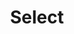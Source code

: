 ---
layout: pattern
categories: [patterns, select]
title: Select
type: [sub-nav-item]
variations: true
permalink: /patterns/select/
overview: A select component allows users to choose one option from a dropdown menu. 
description: |
    A select component allows users to choose one option from a dropdown menu.

    When to use the select box component:
        - More than 15 options. When there are more than 15 choices in a drop-down list it can be hard to navigate with scrolling only. 
        - Limited space. 
        - Use a combo box for presenting options over radio or checkboxes when screen real estate is limited.    
    
usa-link: "https://designsystem.digital.gov/components/select/"
specification: |
    - Onclick/OnTap of down arrow, system displays a list of options. 
    - OnSelect of item, the item shows in the box as the chosen option and the list is closed.
        - the selection replaces any option already in the box
#spec:
dropdown-title: Dropdown label
dropdown-default: '- Select -'
list:
 - value: Option A
 - value: Option B
 - value: Option C

yml: |
  
  dropdown-title: Dropdown label
  dropdown-default: '- Select -'
  list:
     - value: Option A
     - value: Option B
     - value: Option C

jekyll: |

  "{% include patterns/select/select.md %}"
### Paths to view design and code... 
## designimg: can be used to show an image of the design until a coded version can be created. The htmlpath & csspath should be located in the pattens folder. Read more about creating coded components in /docs/creating-patterns 
# designimg: 

htmlpath: patterns/select/select.md
csspath: patterns/select/index.scss
---